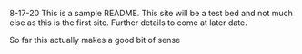8-17-20
This is a sample README.
This site will be a test bed and not much else as this is the first site.
Further details to come at later date.

So far this actually makes a good bit of sense

